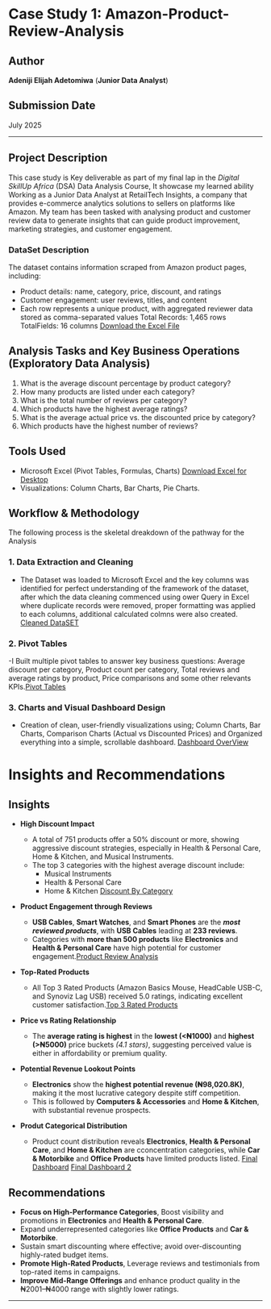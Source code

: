 # Case Study 1: Amazon-Product-Review-Analysis

## Author
**Adeniji Elijah Adetomiwa**
(**Junior Data Analyst**)

## Submission Date
July 2025


----

## Project Description

This case study is Key deliverable as part of my final lap in the *Digital SkillUp Africa* (DSA) Data Analysis Course, It showcase my learned ability Working as a Junior Data Analyst at RetailTech Insights, a company that provides e-commerce analytics solutions to sellers on platforms like Amazon. My team has been tasked with analysing product and customer review data to generate insights that can guide product improvement, marketing strategies, and customer engagement.

### DataSet Description
The dataset contains information scraped from Amazon product pages, including:
- Product details: name, category, price, discount, and ratings
- Customer engagement: user reviews, titles, and content
- Each row represents a unique product, with aggregated reviewer data
stored as comma-separated values
Total Records: 1,465 rows
TotalFields: 16 columns   [Download the Excel File](https://github.com/DataGuy-Eterniti/Amazon-Product-Review-Analysis/blob/main/Amazon%20case%20study.xlsx)

## Analysis Tasks and Key Business Operations (Exploratory Data Analysis)

1. What is the average discount percentage by product category?
2. How many products are listed under each category?
3. What is the total number of reviews per category?
4. Which products have the highest average ratings?
5. What is the average actual price vs. the discounted price by category?
6. Which products have the highest number of reviews?

## Tools Used

- Microsoft Excel (Pivot Tables, Formulas, Charts) [Download Excel for Desktop](https://www.microsoft.com/en-us/microsoft-365/excel)
- Visualizations: Column Charts, Bar Charts, Pie Charts.

## Workflow & Methodology

The following process is the skeletal dreakdown of the pathway for the Analysis

### 1. Data Extraction and Cleaning
- The Dataset was loaded to Microsoft Excel and the key columns was identified for perfect understanding of the framework of the dataset, after which the data cleaning commenced using ower Query in Excel where duplicate records were removed, proper formatting was applied to each columns, additional calculated colmns were also created. [Cleaned DataSET](https://github.com/DataGuy-Eterniti/Amazon-Product-Review-Analysis/blob/main/Amazon%20Cleaned%20DataSet.png)

### 2. Pivot Tables
-I Built multiple pivot tables to answer key business questions: Average discount per category, Product count per category, Total reviews and average ratings by product, Price comparisons and some other relevants KPIs.[Pivot Tables](https://github.com/DataGuy-Eterniti/Amazon-Product-Review-Analysis/blob/main/Pivot%20Tables%201%20and%202.png) 

### 3. Charts and Visual Dashboard Design
- Creation of  clean, user-friendly visualizations using; Column Charts, Bar Charts, Comparison Charts (Actual vs Discounted Prices) and Organized everything into a simple, scrollable dashboard.
[Dashboard OverView](https://github.com/DataGuy-Eterniti/Amazon-Product-Review-Analysis/blob/main/Amazon%20Product%20analysis%20P1.png)

# Insights and Recommendations

## Insights
- **High Discount Impact**
    - A total of 751 products offer a 50% discount or more, showing aggressive discount strategies, especially in Health & Personal Care, Home & Kitchen, and Musical Instruments.
    - The top 3 categories with the highest average discount include:
       - Musical Instruments
      - Health & Personal Care
      - Home & Kitchen [Discount By Category](https://github.com/DataGuy-Eterniti/Amazon-Product-Review-Analysis/blob/main/Average%20discount%20Per%20product%20category%20Pivot.png)

- **Product Engagement through Reviews**
  - **USB Cables**, **Smart Watches**, and **Smart Phones** are the ***most reviewed products***, with **USB Cables** leading at **233 reviews**.
  - Categories with **more than 500 products** like **Electronics** and **Health & Personal Care** have high potential for customer engagement.[Product Review Analysis](https://github.com/DataGuy-Eterniti/Amazon-Product-Review-Analysis/blob/main/Total%20Reviews%20per%20category.png)
  
- **Top-Rated Products**
  - All Top 3 Rated Products (Amazon Basics Mouse, HeadCable USB-C, and Synoviz Lag USB) received 5.0 ratings, indicating excellent customer satisfaction.[Top 3 Rated Products](https://github.com/DataGuy-Eterniti/Amazon-Product-Review-Analysis/blob/main/Top%203%20most%20reviewed%20Products.png)

- **Price vs Rating Relationship**
  - The **average rating is highest** in the **lowest (<₦1000)** and **highest (>₦5000)** price buckets *(4.1 stars)*, suggesting perceived value is either in affordability or premium quality.

- **Potential Revenue Lookout Points**
  - **Electronics** show the **highest potential revenue (₦98,020.8K)**, making it the most lucrative category despite stiff competition.
  - This is followed by **Computers & Accessories** and **Home & Kitchen**, with substantial revenue prospects.

- **Produt Categorical Distribution**
  - Product count distribution reveals **Electronics**, **Health & Personal Care**, and **Home & Kitchen** are cconcentration categories, while **Car & Motorbike** and **Office Products** have limited products listed.
    [Final Dashboard](https://github.com/DataGuy-Eterniti/Amazon-Product-Review-Analysis/blob/main/Amazon%20Product%20analysis%20P1.png)
    [Final Dashboard 2](https://github.com/DataGuy-Eterniti/Amazon-Product-Review-Analysis/blob/main/Amazon%20Project%20analysis%20P2.png)

## Recommendations

- **Focus on High-Performance Categories**, Boost visibility and promotions in **Electronics** and **Health & Personal Care**.
- Expand underrepresented categories like **Office Products** and **Car & Motorbike**.
- Sustain smart discounting where effective; avoid over-discounting highly-rated budget items.
- **Promote High-Rated Products**, Leverage reviews and testimonials from top-rated items in campaigns.
- **Improve Mid-Range Offerings** and enhance product quality in the ₦2001–₦4000 range with slightly lower ratings.

---
